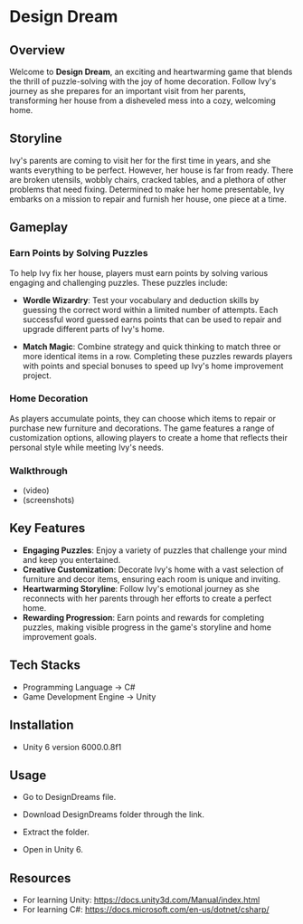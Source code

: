 # Design Dream

## Overview

Welcome to **Design Dream**, an exciting and heartwarming game that blends the thrill of puzzle-solving with the joy of home decoration. Follow Ivy's journey as she prepares for an important visit from her parents, transforming her house from a disheveled mess into a cozy, welcoming home.

## Storyline

Ivy's parents are coming to visit her for the first time in years, and she wants everything to be perfect. However, her house is far from ready. There are broken utensils, wobbly chairs, cracked tables, and a plethora of other problems that need fixing. Determined to make her home presentable, Ivy embarks on a mission to repair and furnish her house, one piece at a time.

## Gameplay

### Earn Points by Solving Puzzles

To help Ivy fix her house, players must earn points by solving various engaging and challenging puzzles. These puzzles include:

- **Wordle Wizardry**: Test your vocabulary and deduction skills by guessing the correct word within a limited number of attempts. Each successful word guessed earns points that can be used to repair and upgrade different parts of Ivy's home.

- **Match Magic**: Combine strategy and quick thinking to match three or more identical items in a row. Completing these puzzles rewards players with points and special bonuses to speed up Ivy's home improvement project.

### Home Decoration

As players accumulate points, they can choose which items to repair or purchase new furniture and decorations. The game features a range of customization options, allowing players to create a home that reflects their personal style while meeting Ivy's needs.

### Walkthrough

- (video)
- (screenshots)

## Key Features

- **Engaging Puzzles**: Enjoy a variety of puzzles that challenge your mind and keep you entertained.
- **Creative Customization**: Decorate Ivy's home with a vast selection of furniture and decor items, ensuring each room is unique and inviting.
- **Heartwarming Storyline**: Follow Ivy's emotional journey as she reconnects with her parents through her efforts to create a perfect home.
- **Rewarding Progression**: Earn points and rewards for completing puzzles, making visible progress in the game's storyline and home improvement goals.

## Tech Stacks

- Programming Language -> C#
- Game Development Engine -> Unity

## Installation

- Unity 6 version 6000.0.8f1

## Usage
- Go to DesignDreams file.

- Download DesignDreams folder through the link.
  
- Extract the folder.

- Open in Unity 6.

## Resources

- For learning Unity: https://docs.unity3d.com/Manual/index.html 
- For learning C#: https://docs.microsoft.com/en-us/dotnet/csharp/




